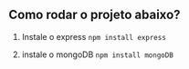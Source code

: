 ## Como rodar o projeto abaixo?

1. Instale o express
    `npm install express`

2. instale o mongoDB
    `npm install mongoDB`

